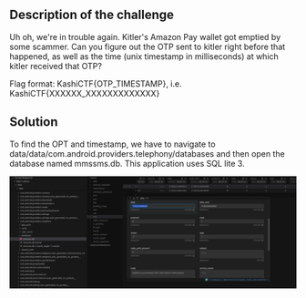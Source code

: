 ## Description of the challenge

Uh oh, we're in trouble again. Kitler's Amazon Pay wallet got emptied by some scammer. Can you figure out the OTP sent to kitler right before that happened, as well as the time (unix timestamp in milliseconds) at which kitler received that OTP?

Flag format: KashiCTF{OTP_TIMESTAMP}, i.e. KashiCTF{XXXXXX_XXXXXXXXXXXXX}

## Solution
To find the OPT and timestamp, we have to navigate to data/data/com.android.providers.telephony/databases and then open the database named mmssms.db. This application uses SQL lite 3. 

![alt text](image.png)
